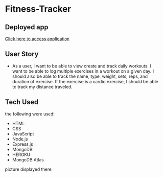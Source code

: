 # Fitness-Tracker

## Deployed app
[Click here to access application](https://a-fitness-tracker.herokuapp.com/)

## User Story

* As a user, I want to be able to view create and track daily workouts. I want to be able to log multiple exercises in a workout on a given day. I should also be able to track the name, type, weight, sets, reps, and duration of exercise. If the exercise is a cardio exercise, I should be able to track my distance traveled.

## Tech Used

the following were used:

* HTML
* CSS
* JavaScript
* Node.js
* Express.js
* MongoDB
* HEROKU
* MongoDB Atlas

picture displayed there